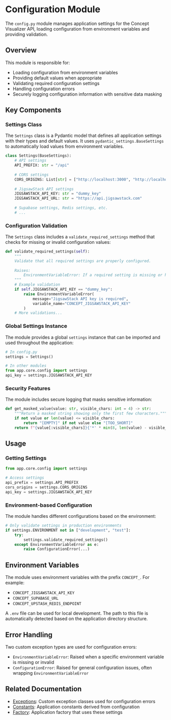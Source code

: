 # Configuration Module

The `config.py` module manages application settings for the Concept Visualizer API, loading configuration from environment variables and providing validation.

## Overview

This module is responsible for:
- Loading configuration from environment variables
- Providing default values when appropriate
- Validating required configuration settings
- Handling configuration errors
- Securely logging configuration information with sensitive data masking

## Key Components

### Settings Class

The `Settings` class is a Pydantic model that defines all application settings with their types and default values. It uses `pydantic_settings.BaseSettings` to automatically load values from environment variables.

```python
class Settings(BaseSettings):
    # API settings
    API_PREFIX: str = "/api"
    
    # CORS settings
    CORS_ORIGINS: List[str] = ["http://localhost:3000", "http://localhost:5173"]
    
    # JigsawStack API settings
    JIGSAWSTACK_API_KEY: str = "dummy_key"
    JIGSAWSTACK_API_URL: str = "https://api.jigsawstack.com"
    
    # Supabase settings, Redis settings, etc.
    # ...
```

### Configuration Validation

The `Settings` class includes a `validate_required_settings` method that checks for missing or invalid configuration values:

```python
def validate_required_settings(self):
    """
    Validate that all required settings are properly configured.
    
    Raises:
        EnvironmentVariableError: If a required setting is missing or has its default value
    """
    # Example validation
    if self.JIGSAWSTACK_API_KEY == "dummy_key":
        raise EnvironmentVariableError(
            message="JigsawStack API key is required",
            variable_name="CONCEPT_JIGSAWSTACK_API_KEY"
        )
    # More validations...
```

### Global Settings Instance

The module provides a global `settings` instance that can be imported and used throughout the application:

```python
# In config.py
settings = Settings()

# In other modules
from app.core.config import settings
api_key = settings.JIGSAWSTACK_API_KEY
```

### Security Features

The module includes secure logging that masks sensitive information:

```python
def get_masked_value(value: str, visible_chars: int = 4) -> str:
    """Return a masked string showing only the first few characters."""
    if not value or len(value) <= visible_chars:
        return "[EMPTY]" if not value else "[TOO_SHORT]"
    return f"{value[:visible_chars]}{'*' * min(8, len(value) - visible_chars)}"
```

## Usage

### Getting Settings

```python
from app.core.config import settings

# Access settings
api_prefix = settings.API_PREFIX
cors_origins = settings.CORS_ORIGINS
api_key = settings.JIGSAWSTACK_API_KEY
```

### Environment-based Configuration

The module handles different configurations based on the environment:

```python
# Only validate settings in production environments
if settings.ENVIRONMENT not in ["development", "test"]:
    try:
        settings.validate_required_settings()
    except EnvironmentVariableError as e:
        raise ConfigurationError(...)
```

## Environment Variables

The module uses environment variables with the prefix `CONCEPT_`. For example:

- `CONCEPT_JIGSAWSTACK_API_KEY`
- `CONCEPT_SUPABASE_URL`
- `CONCEPT_UPSTASH_REDIS_ENDPOINT`

A `.env` file can be used for local development. The path to this file is automatically detected based on the application directory structure.

## Error Handling

Two custom exception types are used for configuration errors:

- `EnvironmentVariableError`: Raised when a specific environment variable is missing or invalid
- `ConfigurationError`: Raised for general configuration issues, often wrapping `EnvironmentVariableError`

## Related Documentation

- [Exceptions](exceptions.md): Custom exception classes used for configuration errors
- [Constants](constants.md): Application constants derived from configuration
- [Factory](factory.md): Application factory that uses these settings 